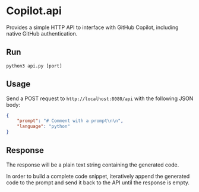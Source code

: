 # Copilot.api

Provides a simple HTTP API to interface with GitHub Copilot, including native GitHub authentication.

## Run
`python3 api.py [port]`

## Usage
Send a POST request to `http://localhost:8080/api` with the following JSON body:
```json
{
    "prompt": "# Comment with a prompt\n\n",
    "language": "python"
}
```

## Response
The response will be a plain text string containing the generated code.

In order to build a complete code snippet, iteratively append the generated code to the prompt and send it back to the API until the response is empty.
